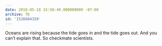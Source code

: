 ```yaml
---
date: 2018-05-18 15:58:40.000000000 -07:00
archive: fb
id: '1526684320'
---
```


Oceans are rising because the tide goes in and the tide goes out. And you can’t explain that. So checkmate scientists.
